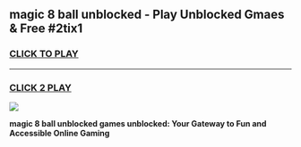 
## magic 8 ball unblocked - Play Unblocked Gmaes & Free #2tix1
<h3>
<a href="https://news.freeplayer.one?title=magic_8_ball_unblocked&ref=24F">CLICK TO PLAY</a></h3>
<hr>

<h3>
<a href="https://news.freeplayer.one?title=magic_8_ball_unblocked&ref=24F">CLICK 2 PLAY</a>
  
</h3>

<a href="https://news.freeplayer.one?title=magic_8_ball_unblocked&ref=24F/"><img src="https://clearcache.store/games.png"></a>


**magic 8 ball unblocked games unblocked: Your Gateway to Fun and Accessible Online Gaming**
